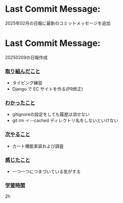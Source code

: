 # Last Commit Message:
2025年02月の日報に最新のコミットメッセージを追加

# Last Commit Message:
20250209の日報作成

### <u>取り組んだこと</u>
- タイピング練習
- Django で EC サイトを作る(PR修正)

### <u>わかったこと</u>
- gitignoreの設定をしても履歴は消せない
- git rm -r --cached ディレクトリ名をしないといけない

### <u>次やること</u>
- カート機能実装および調査

### <u>感じたこと</u>
- 一つ一つにつまづいている気がする

### <u>学習時間</u>
2h
